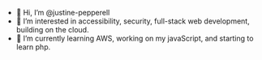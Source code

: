 - 👋 Hi, I’m @justine-pepperell
- 👀 I’m interested in accessibility, security, full-stack web development, building on the cloud. 
- 🌱 I’m currently learning AWS, working on my javaScript, and starting to learn php. 



<!---
justine-pepperell/justine-pepperell is a ✨ special ✨ repository because its `README.md` (this file) appears on your GitHub profile.
You can click the Preview link to take a look at your changes.
--->
